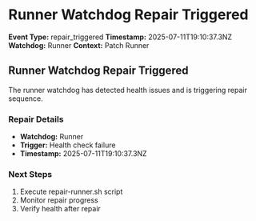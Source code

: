 # Runner Watchdog Repair Triggered

**Event Type:** repair_triggered
**Timestamp:** 2025-07-11T19:10:37.3NZ
**Watchdog:** Runner
**Context:** Patch Runner


## Runner Watchdog Repair Triggered

The runner watchdog has detected health issues and is triggering repair sequence.

### Repair Details
- **Watchdog:** Runner
- **Trigger:** Health check failure
- **Timestamp:** 2025-07-11T19:10:37.3NZ

### Next Steps
1. Execute repair-runner.sh script
2. Monitor repair progress
3. Verify health after repair


